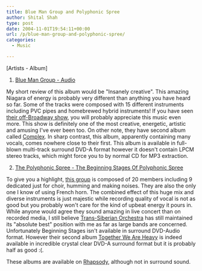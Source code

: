 ```yaml
---
title: Blue Man Group and Polyphonic Spree
author: Shital Shah
type: post
date: 2004-11-01T19:54:11+00:00
url: /p/blue-man-group-and-polyphonic-spree/
categories:
  - Music

---
```

[Artists - Album]

1. [Blue Man Group - Audio][1]
  
My short review of this album would be "Insanely creative". This amazing Niagara of energy is probably very different than anything you have heard so far. Some of the tracks were composed with 15 different instruments including PVC pipes and homebrewed hybrid instruments! If you have seen [their off-Broadway show][2], you will probably appreciate this music even more. This show is definitely one of the most creative, energetic, artistic and amusing I've ever been too. On other note, they have second album called [Complex][3]. In sharp contrast, this album, apparently containing many vocals, comes nowhere close to their first. This album is available in full-blown multi-track surround DVD-A format however it doesn't contain LPCM stereo tracks, which might force you to by normal CD for MP3 extraction.

2. [The Polyphonic Spree - The Beginning Stages Of Polyphonic Spree][4]
  
To give you a highlight, [this group][5] is composed of 20 members including 9 dedicated just for choir, humming and making noises. They are also the only one I know of using French horn. The combined effect of this huge mix and diverse instruments is just majestic while recording quality of vocal is not as good but you probably won't care for the kind of upbeat energy it pours in. While anyone would agree they sound amazing in live concert than on recorded media, I still believe [Trans-Siberian Orchestra][6] has still maintained its "absolute best" position with me as far as large bands are concerned. Unfortunately Beginning Stages isn't available in surround DVD-Audio format. However their second album [Together We Are Heavy][7] is indeed available in incredible crystal clear DVD-A surround format but it is probably half as good :(.

These albums are available on [Rhapsody][8], although not in surround sound.

 [1]: http://launch.yahoo.com/album/default.asp?albumID=1013377
 [2]: http://www.blueman.com/
 [3]: http://launch.yahoo.com/album/default.asp?albumID=1089095
 [4]: http://launch.yahoo.com/album/default.asp?albumID=1090842
 [5]: http://launch.yahoo.com/artist/artistFocus.asp?artistID=1099316
 [6]: http://launch.yahoo.com/artist/default.asp?artistID=1027398
 [7]: http://launch.yahoo.com/album/default.asp?albumID=1110014
 [8]: http://rhapsody-app.listen.com/rhapsody_tour/page1.jsp